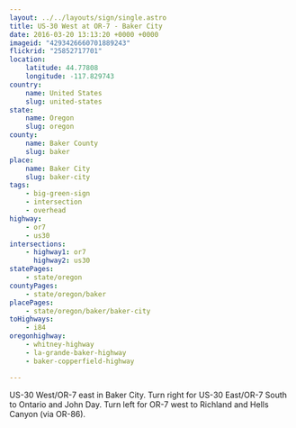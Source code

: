 ```yaml
---
layout: ../../layouts/sign/single.astro
title: US-30 West at OR-7 - Baker City
date: 2016-03-20 13:13:20 +0000 +0000
imageid: "4293426660701889243"
flickrid: "25852717701"
location:
    latitude: 44.77808
    longitude: -117.829743
country:
    name: United States
    slug: united-states
state:
    name: Oregon
    slug: oregon
county:
    name: Baker County
    slug: baker
place:
    name: Baker City
    slug: baker-city
tags:
    - big-green-sign
    - intersection
    - overhead
highway:
    - or7
    - us30
intersections:
    - highway1: or7
      highway2: us30
statePages:
    - state/oregon
countyPages:
    - state/oregon/baker
placePages:
    - state/oregon/baker/baker-city
toHighways:
    - i84
oregonhighway:
    - whitney-highway
    - la-grande-baker-highway
    - baker-copperfield-highway

---
```

US-30 West/OR-7 east in Baker City.  Turn right for US-30 East/OR-7 South to Ontario and John Day.  Turn left for OR-7 west to Richland and Hells Canyon (via OR-86).